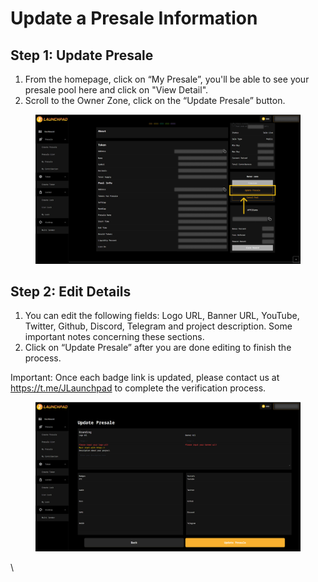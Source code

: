 # Update a Presale Information

## Step 1: Update Presale

1. From the homepage, click on “My Presale”, you'll be able to see your presale pool here and click on "View Detail".
2. Scroll to the Owner Zone, click on the “Update Presale” button.

<figure><img src="../../../.gitbook/assets/Presale-Update-1.jpg" alt=""><figcaption></figcaption></figure>

## Step 2: Edit Details

1. You can edit the following fields: Logo URL, Banner URL, YouTube, Twitter, Github, Discord, Telegram and project description. Some important notes concerning these sections.
2. Click on “Update Presale” after you are done editing to finish the process.

Important: Once each badge link is updated, please contact us at https://t.me/JLaunchpad to complete the verification process.

<figure><img src="../../../.gitbook/assets/Presale-Update-2.jpg" alt=""><figcaption></figcaption></figure>

\
